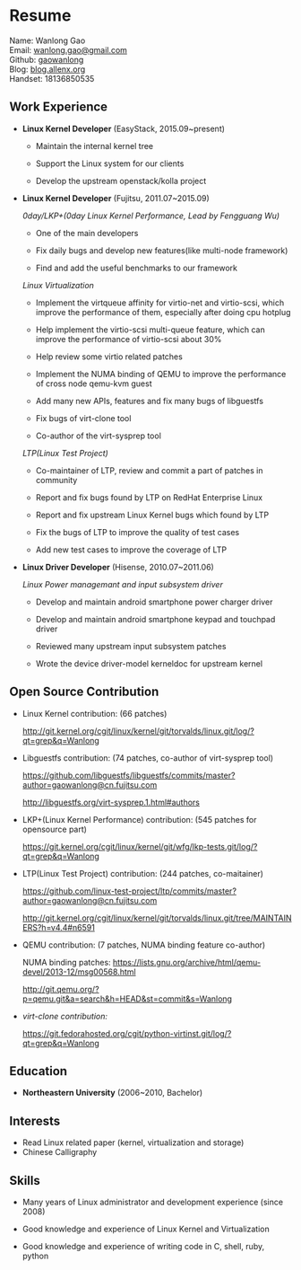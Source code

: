 Resume
======

Name: Wanlong Gao  
Email: [wanlong.gao@gmail.com](mailto:wanlong.gao@gmail.com)  
Github: [gaowanlong](https://github.com/gaowanlong)  
Blog: [blog.allenx.org](http://blog.allenx.org)  
Handset: 18136850535


Work Experience
---------------

*   **Linux Kernel Developer** (EasyStack, 2015.09~present)

    - Maintain the internal kernel tree

    - Support the Linux system for our clients

    - Develop the upstream openstack/kolla project


*   **Linux Kernel Developer** (Fujitsu, 2011.07~2015.09)

    *0day/LKP+(0day Linux Kernel Performance, Lead by Fengguang Wu)*

    - One of the main developers

    - Fix daily bugs and develop new features(like multi-node framework)

    - Find and add the useful benchmarks to our framework

    *Linux Virtualization*

    - Implement the virtqueue affinity for virtio-net and virtio-scsi, which
      improve the performance of them, especially after doing cpu hotplug

    - Help implement the virtio-scsi multi-queue feature, which can improve
      the performance of virtio-scsi about 30%

    - Help review some virtio related patches

    - Implement the NUMA binding of QEMU to improve the performance of cross
      node qemu-kvm guest

    - Add many new APIs, features and fix many bugs of libguestfs

    - Fix bugs of virt-clone tool

    - Co-author of the virt-sysprep tool


    *LTP(Linux Test Project)*

    - Co-maintainer of LTP, review and commit a part of patches in community

    - Report and fix bugs found by LTP on RedHat Enterprise Linux

    - Report and fix upstream Linux Kernel bugs which found by LTP

    - Fix the bugs of LTP to improve the quality of test cases

    - Add new test cases to improve the coverage of LTP


*   **Linux Driver Developer** (Hisense, 2010.07~2011.06)

    *Linux Power managemant and input subsystem driver*

    - Develop and maintain android smartphone power charger driver

    - Develop and maintain android smartphone keypad and touchpad driver

    - Reviewed many upstream input subsystem patches

    - Wrote the device driver-model kerneldoc for upstream kernel


Open Source Contribution
-----------------------

*   Linux Kernel contribution: (66 patches)

    <http://git.kernel.org/cgit/linux/kernel/git/torvalds/linux.git/log/?qt=grep&q=Wanlong>

*   Libguestfs contribution: (74 patches, co-author of virt-sysprep tool)

    <https://github.com/libguestfs/libguestfs/commits/master?author=gaowanlong@cn.fujitsu.com>

    <http://libguestfs.org/virt-sysprep.1.html#authors>

*   LKP+(Linux Kernel Performance) contribution: (545 patches for opensource part)

    <https://git.kernel.org/cgit/linux/kernel/git/wfg/lkp-tests.git/log/?qt=grep&q=Wanlong>

*   LTP(Linux Test Project) contribution: (244 patches, co-maitainer)

    <https://github.com/linux-test-project/ltp/commits/master?author=gaowanlong@cn.fujitsu.com>

    <http://git.kernel.org/cgit/linux/kernel/git/torvalds/linux.git/tree/MAINTAINERS?h=v4.4#n6591>

*   QEMU contribution: (7 patches, NUMA binding feature co-author)

    NUMA binding patches: <https://lists.gnu.org/archive/html/qemu-devel/2013-12/msg00568.html>

    <http://git.qemu.org/?p=qemu.git&a=search&h=HEAD&st=commit&s=Wanlong>


*   *virt-clone contribution:*

    <https://git.fedorahosted.org/cgit/python-virtinst.git/log/?qt=grep&q=Wanlong>


Education
---------

*   **Northeastern University** (2006~2010, Bachelor)


Interests
---------

*   Read Linux related paper (kernel, virtualization and storage)
*   Chinese Calligraphy


Skills
------

*   Many years of Linux administrator and development experience (since 2008)

*   Good knowledge and experience of Linux Kernel and Virtualization

*   Good knowledge and experience of writing code in C, shell, ruby, python
